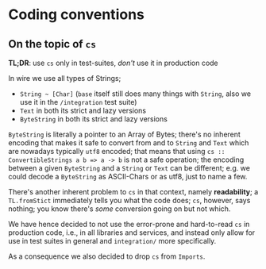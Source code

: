# Coding conventions

## On the topic of `cs` 

**TL;DR**: 
use `cs` only in test-suites, *don't* use it in production code

In wire we use all types of Strings; 
- `String ~ [Char]` (`base` itself still does many things with `String`, also we use it in the `/integration` test suite)
- `Text` in both its strict and lazy versions
- `ByteString` in both its strict and lazy versions

`ByteString` is literally a pointer to an Array of Bytes; there's no inherent encoding that makes it safe to 
convert from and to `String` and `Text` which are nowadays typically `utf8` encoded; that means that using 
`cs :: ConvertibleStrings a b => a -> b` is not a safe operation; the encoding between a given `ByteString`
and a `String` or `Text` can be different; e.g. we could decode a `ByteString` as ASCII-Chars or as utf8, just 
to name a few. 

There's another inherent problem to `cs` in that context, namely **readability**; a `TL.fromStict` immediately tells 
you what the code does; `cs`, however, says nothing; you know there's *some* conversion going on but not which.

We have hence decided to not use the error-prone and hard-to-read `cs` in production code, i.e., in all libraries
and services, and instead only allow for use in test suites in general and `integration/` more specifically.

As a consequence we also decided to drop `cs` from `Imports`.
